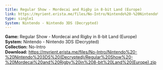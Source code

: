 ```yaml
---
title: Regular Show - Mordecai and Rigby in 8-bit Land (Europe)
link: https://myrient.erista.me/files/No-Intro/Nintendo%20-%20Nintendo%203DS%20(Decrypted)/Regular%20Show%20-%20Mordecai%20and%20Rigby%20in%208-bit%20Land%20(Europe).zip
type: single1
System: Nintendo - Nintendo 3DS (Decrypted)
---
```

<b>Game:</b> Regular Show - Mordecai and Rigby in 8-bit Land (Europe)<br>
<b>System:</b> Nintendo - Nintendo 3DS (Decrypted)<br>
<b>Collection:</b> No-Intro<br>
<b>Download:</b> https://myrient.erista.me/files/No-Intro/Nintendo%20-%20Nintendo%203DS%20(Decrypted)/Regular%20Show%20-%20Mordecai%20and%20Rigby%20in%208-bit%20Land%20(Europe).zip